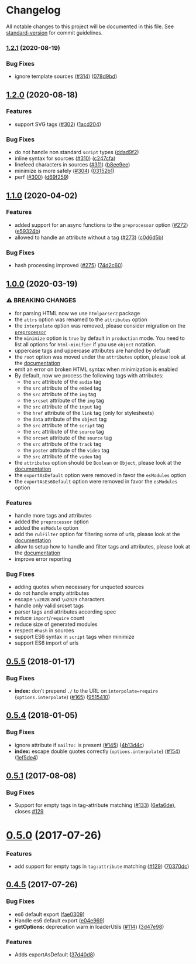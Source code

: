 # Changelog

All notable changes to this project will be documented in this file. See [standard-version](https://github.com/conventional-changelog/standard-version) for commit guidelines.

### [1.2.1](https://github.com/webpack-contrib/html-loader/compare/v1.2.0...v1.2.1) (2020-08-19)


### Bug Fixes

* ignore template sources ([#314](https://github.com/webpack-contrib/html-loader/issues/314)) ([078d9bd](https://github.com/webpack-contrib/html-loader/commit/078d9bdc36d256d6a78ab0ae9b8ccddbef11393c))

## [1.2.0](https://github.com/webpack-contrib/html-loader/compare/v1.1.0...v1.2.0) (2020-08-18)


### Features

* support SVG tags ([#302](https://github.com/webpack-contrib/html-loader/issues/302)) ([1acd204](https://github.com/webpack-contrib/html-loader/commit/1acd20448dbe976b883597b135bb8ac9e1b71d1a))


### Bug Fixes

* do not handle non standard `script` types ([ddad9f2](https://github.com/webpack-contrib/html-loader/commit/ddad9f2d6f5ab75fe2afd247bf55b1646c6e1c31))
* inline syntax for sources ([#310](https://github.com/webpack-contrib/html-loader/issues/310)) ([c247cfa](https://github.com/webpack-contrib/html-loader/commit/c247cfa9ad66281b28aef5397c8c2d2786f05867))
* linefeed characters in sources ([#311](https://github.com/webpack-contrib/html-loader/issues/311)) ([b8ee9ee](https://github.com/webpack-contrib/html-loader/commit/b8ee9ee0d60848e84e52fb117c1f3cdc2ebf08d7))
* minimize is more safely ([#304](https://github.com/webpack-contrib/html-loader/issues/304)) ([03152b1](https://github.com/webpack-contrib/html-loader/commit/03152b1d3b807a287d84302f6a9987ceb22d395c))
* perf ([#300](https://github.com/webpack-contrib/html-loader/issues/300)) ([d69f259](https://github.com/webpack-contrib/html-loader/commit/d69f259d2a6b4bc9ba9c163fd2d70989c3f3a6ff))

## [1.1.0](https://github.com/webpack-contrib/html-loader/compare/v1.0.0...v1.1.0) (2020-04-02)


### Features

* added support for an async functions to the `preprocessor` option ([#272](https://github.com/webpack-contrib/html-loader/issues/272)) ([e59324b](https://github.com/webpack-contrib/html-loader/commit/e59324b929557a9e1da5e1713748351cf37efdb1))
* allowed to handle an attribute without a tag ([#273](https://github.com/webpack-contrib/html-loader/issues/273)) ([c0d6d5b](https://github.com/webpack-contrib/html-loader/commit/c0d6d5b9338af219a5cd81779ee2bcd9254420ed))


### Bug Fixes

* hash processing improved ([#275](https://github.com/webpack-contrib/html-loader/issues/275)) ([74d2c60](https://github.com/webpack-contrib/html-loader/commit/74d2c607c519bdaad995a51e74b6317c8cfaad14))

## [1.0.0](https://github.com/ryanclark/html-loader/compare/v0.5.5...v1.0.0) (2020-03-19)


### ⚠ BREAKING CHANGES

* for parsing HTML now we use `htmlparser2` package
* the `attrs` option was renamed to the `attributes` option
* the `interpolate` option was removed, please consider migration on the [`preprocessor`](https://github.com/webpack-contrib/html-loader#preprocessor)
* the `minimize` option is `true` by default in `production` mode. You need to list all options for `html-minifier` if you use `object` notation.
* uppercase tags and uppercase attributes are handled by default
* the `root` option was moved under the `attributes` option, please look at the [documentation](https://github.com/webpack-contrib/html-loader#object)
* emit an error on broken HTML syntax when minimization is enabled
* By default, now we process the following tags with attributes:
  * the `src` attribute of the `audio` tag
  * the `src` attribute of the `embed` tag
  * the `src` attribute of the `img` tag
  * the `srcset` attribute of the `img` tag
  * the `src` attribute of the `input` tag
  * the `href` attribute of the `link` tag (only for stylesheets)
  * the `data` attribute of the `object` tag
  * the `src` attribute of the `script` tag
  * the `src` attribute of the `source` tag
  * the `srcset` attribute of the `source` tag
  * the `src` attribute of the `track` tag
  * the `poster` attribute of the `video` tag
  * the `src` attribute of the `video` tag
* the `attributes` option should be `Boolean` or `Object`, please look at the [documentation](https://github.com/webpack-contrib/html-loader#object)
* the `exportAsDefault` option were removed in favor the `esModules` option
* the `exportAsEs6Default` option were removed in favor the `esModules` option

### Features

* handle more tags and attributes
* added the `preprocessor` option
* added the `esModule` option
* add the `rulFilter` option for filtering some of urls, please look at the [documentation](https://github.com/webpack-contrib/html-loader#urlfilter)
* allow to setup how to handle and filter tags and attributes, please look at the [documentation](https://github.com/webpack-contrib/html-loader#list)
* improve error reporting

### Bug Fixes

* adding quotes when necessary for unquoted sources
* do not handle empty attributes
* escape `\u2028` and `\u2029` characters
* handle only valid srcset tags
* parser tags and attributes according spec
* reduce `import`/`require` count
* reduce size of generated modules
* respect `#hash` in sources
* support ES6 syntax in `script` tags when minimize
* support ES6 import of urls

<a name="0.5.5"></a>
## [0.5.5](https://github.com/webpack-contrib/html-loader/compare/v0.5.4...v0.5.5) (2018-01-17)


### Bug Fixes

* **index:** don't prepend `./` to the URL on `interpolate=require` (`options.interpolate`) ([#165](https://github.com/webpack-contrib/html-loader/issues/165)) ([9515410](https://github.com/webpack-contrib/html-loader/commit/9515410))



<a name="0.5.4"></a>
## [0.5.4](https://github.com/webpack-contrib/html-loader/compare/v0.5.1...v0.5.4) (2018-01-05)


### Bug Fixes

* ignore attribute if `mailto:` is present ([#145](https://github.com/webpack-contrib/html-loader/issues/145)) ([4b13d4c](https://github.com/webpack-contrib/html-loader/commit/4b13d4c))
* **index:** escape double quotes correctly (`options.interpolate`) ([#154](https://github.com/webpack-contrib/html-loader/issues/154)) ([1ef5de4](https://github.com/webpack-contrib/html-loader/commit/1ef5de4))


<a name="0.5.1"></a>
## [0.5.1](https://github.com/webpack/html-loader/compare/v0.5.0...v0.5.1) (2017-08-08)


### Bug Fixes

* Support for empty tags in tag-attribute matching ([#133](https://github.com/webpack/html-loader/issues/133)) ([6efa6de](https://github.com/webpack/html-loader/commit/6efa6de)), closes [#129](https://github.com/webpack/html-loader/issues/129)



<a name="0.5.0"></a>
# [0.5.0](https://github.com/webpack/html-loader/compare/v0.4.3...v0.5.0) (2017-07-26)


### Features

* add support for empty tags in `tag:attribute` matching ([#129](https://github.com/webpack/html-loader/issues/129)) ([70370dc](https://github.com/webpack/html-loader/commit/70370dc))


<a name="0.4.5"></a>
## [0.4.5](https://github.com/webpack/html-loader/compare/v0.4.3...v0.4.5) (2017-07-26)


### Bug Fixes

* es6 default export ([fae0309](https://github.com/webpack/html-loader/commit/fae0309))
* Handle es6 default export ([e04e969](https://github.com/webpack/html-loader/commit/e04e969))
* **getOptions:** deprecation warn in loaderUtils ([#114](https://github.com/webpack/html-loader/issues/114)) ([3d47e98](https://github.com/webpack/html-loader/commit/3d47e98))


### Features

* Adds exportAsDefault ([37d40d8](https://github.com/webpack/html-loader/commit/37d40d8))
